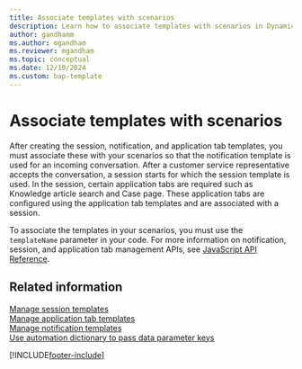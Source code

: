 ```yaml
---
title: Associate templates with scenarios  
description: Learn how to associate templates with scenarios in Dynamics 365 Channel Integration Framework 2.0.
author: gandhamm
ms.author: mgandham
ms.reviewer: mgandham
ms.topic: conceptual
ms.date: 12/10/2024
ms.custom: bap-template
---
```


# Associate templates with scenarios

After creating the session, notification, and application tab templates, you must associate these with your scenarios so that the notification template is used for an incoming conversation. After a customer service representative accepts the conversation, a session starts for which the session template is used. In the session, certain application tabs are required such as Knowledge article search and Case page. These application tabs are configured using the application tab templates and are associated with a session.

To associate the templates in your scenarios, you must use the `templateName` parameter in your code. For more information on notification, session, and application tab management APIs, see [JavaScript API Reference](../develop/reference/microsoft-ciframework-v2.md).


## Related information

[Manage session templates](session-templates-cif.md)   
[Manage application tab templates](application-tab-templates-cif.md)   
[Manage notification templates](notification-templates-cif.md)     
[Use automation dictionary to pass data parameter keys](automation-dictionary-keys-cif.md)   


[!INCLUDE[footer-include](../../../includes/footer-banner.md)]
